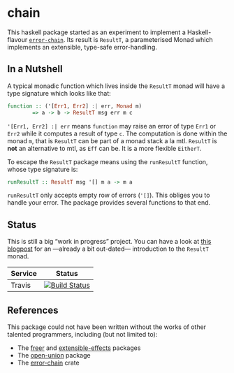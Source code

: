 # chain

This haskell package started as an experiment to implement a Haskell-flavour
[`error-chain`](https://crates.io/crates/error-chain). Its result is `ResultT`,
a parameterised Monad which implements an extensible, type-safe error-handling.

## In a Nutshell

A typical monadic function which lives inside the `ResultT` monad will have a
type signature which looks like that:

```haskell
function :: ('[Err1, Err2] :| err, Monad m)
        => a -> b -> ResultT msg err m c
```

`'[Err1, Err2] :| err` means `function` may raise an error of type `Err1` or
`Err2` while it computes a result of type `c`. The computation is done within
the monad `m`, that is `ResultT` can be part of a monad stack a la
mtl. `ResultT` is **not** an alternative to mtl, as `Eff` can be. It is a more
flexible `EitherT`.

To escape the `ResultT` package means using the `runResultT` function, whose
type signature is:

```haskell
runResultT :: ResultT msg '[] m a -> m a
```

`runResultT` only accepts empty row of errors (`'[]`). This obliges you to
handle your error. The package provides several functions to that end.

## Status

This is still a big “work in progress” project. You can have a look at [this
blogpost](http://lthms.xyz/blog/extensible-type-safe-error-handling) for an
—already a bit out-dated— introduction to the `ResultT` monad.

| Service | Status |
| ------- | ------ |
| Travis  | [![Build Status](https://travis-ci.org/lethom/chain.svg?branch=master)](https://travis-ci.org/lethom/chain) |

## References

This package could not have been written without the works of other talented
programmers, including (but not limited to):

- The [freer](https://hackage.haskell.org/package/freer) and
  [extensible-effects](https://hackage.haskell.org/package/extensible-effects)
  packages
- The [open-union](https://hackage.haskell.org/package/open-union) package
- The [error-chain](https://crates.io/crates/error-chain) crate
